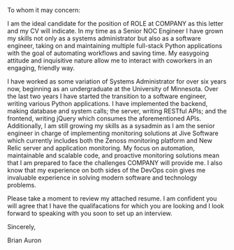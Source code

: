 To whom it may concern:

I am the ideal candidate for the position of ROLE at
COMPANY as this letter and my CV will indicate.  In my time as a Senior NOC
Engineer I have grown my skills not only as a systems administrator but also as
a software engineer, taking on and maintaining multiple full-stack Python
applications with the goal of automating workflows and saving time.  My
easygoing attitude and inquisitive nature allow me to interact with coworkers
in an engaging, friendly way.

I have worked as some variation of Systems Administrator for over six years
now, beginning as an undergraduate at the University of Minnesota. Over the
last two years I have started the transition to a software engineer, writing
various Python applications. I have implemented the backend, making database
and system calls; the server, writing RESTful APIs; and the frontend, writing
jQuery which consumes the aforementioned APIs. Additionally, I am still growing
my skills as a sysadmin as I am the senior engineer in charge of implementing
monitoring solutions at Jive Software which currently includes both the Zenoss
monitoring platform and New Relic server and application monitoring. My focus
on automation, maintainable and scalable code, and proactive monitoring
solutions mean that I am prepared to face the challenges COMPANY will provide
me. I also know that my experience on both sides of the DevOps coin gives me
invaluable experience in solving modern software and technology problems.

Please take a moment to review my attached resume. I am confident you will
agree that I have the qualifacations for which you are looking and I look
forward to speaking with you soon to set up an interview.

Sincerely,

Brian Auron
